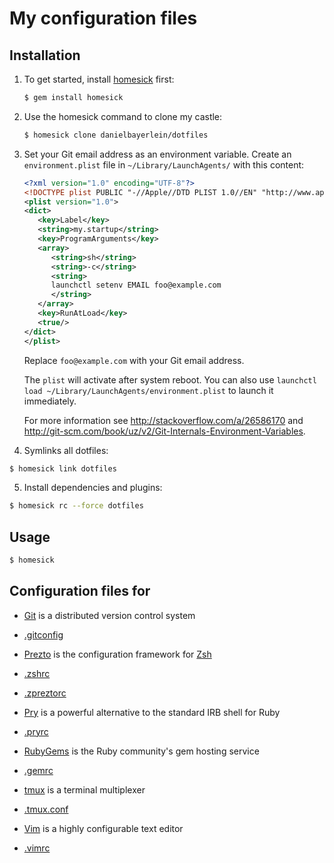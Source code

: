 # My configuration files

## Installation

1. To get started, install [homesick](https://github.com/technicalpickles/homesick) first:

   ```bash
   $ gem install homesick
   ```

2. Use the homesick command to clone my castle:

   ```bash
   $ homesick clone danielbayerlein/dotfiles
   ```

3. Set your Git email address as an environment variable. Create an `environment.plist` file in `~/Library/LaunchAgents/` with this content:

   ```xml
   <?xml version="1.0" encoding="UTF-8"?>
   <!DOCTYPE plist PUBLIC "-//Apple//DTD PLIST 1.0//EN" "http://www.apple.com/DTDs/PropertyList-1.0.dtd">
   <plist version="1.0">
   <dict>
      <key>Label</key>
      <string>my.startup</string>
      <key>ProgramArguments</key>
      <array>
         <string>sh</string>
         <string>-c</string>
         <string>
         launchctl setenv EMAIL foo@example.com
         </string>
      </array>
      <key>RunAtLoad</key>
      <true/>
   </dict>
   </plist>
   ```

   Replace `foo@example.com` with your Git email address.

   The `plist` will activate after system reboot. You can also use `launchctl load ~/Library/LaunchAgents/environment.plist` to launch it immediately.

   For more information see http://stackoverflow.com/a/26586170 and http://git-scm.com/book/uz/v2/Git-Internals-Environment-Variables.

4. Symlinks all dotfiles:

  ```bash
  $ homesick link dotfiles
  ```

5. Install dependencies and plugins:

  ```bash
  $ homesick rc --force dotfiles
  ```

## Usage

```bash
$ homesick
```

## Configuration files for

* [Git](http://git-scm.com) is a distributed version control system
 * [.gitconfig](.gitconfig.erb)

* [Prezto](https://github.com/sorin-ionescu/prezto) is the configuration framework for [Zsh](http://www.zsh.org)
 * [.zshrc](.zshrc)
 * [.zpreztorc](.zpreztorc)

* [Pry](https://github.com/pry/pry) is a powerful alternative to the standard IRB shell for Ruby
 * [.pryrc](.pryrc)

* [RubyGems](https://rubygems.org) is the Ruby community's gem hosting service
 * [.gemrc](.gemrc)

* [tmux](http://tmux.sourceforge.net) is a terminal multiplexer
 * [.tmux.conf](.tmux.conf)

* [Vim](http://www.vim.org) is a highly configurable text editor
 * [.vimrc](.vimrc)
